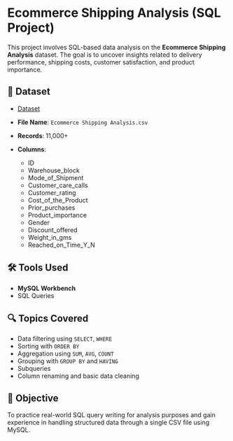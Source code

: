 # Ecommerce Shipping Analysis (SQL Project)

This project involves SQL-based data analysis on the **Ecommerce Shipping Analysis** dataset. The goal is to uncover insights related to delivery performance, shipping costs, customer satisfaction, and product importance.

## 📁 Dataset
- <a href =  "https://www.kaggle.com/datasets/safaeahb/ecommerce-shipping-sql-power-bi" >Dataset</a>

- **File Name**: `Ecommerce Shipping Analysis.csv`
- **Records**: 11,000+
- **Columns**:
  - ID
  - Warehouse_block
  - Mode_of_Shipment
  - Customer_care_calls
  - Customer_rating
  - Cost_of_the_Product
  - Prior_purchases
  - Product_importance
  - Gender
  - Discount_offered
  - Weight_in_gms
  - Reached_on_Time_Y_N

## 🛠️ Tools Used

- **MySQL Workbench**
- SQL Queries

## 🔍 Topics Covered

- Data filtering using `SELECT`, `WHERE`
- Sorting with `ORDER BY`
- Aggregation using `SUM`, `AVG`, `COUNT`
- Grouping with `GROUP BY` and `HAVING`
- Subqueries
- Column renaming and basic data cleaning

## 📌 Objective

To practice real-world SQL query writing for analysis purposes and gain experience in handling structured data through a single CSV file using MySQL.

